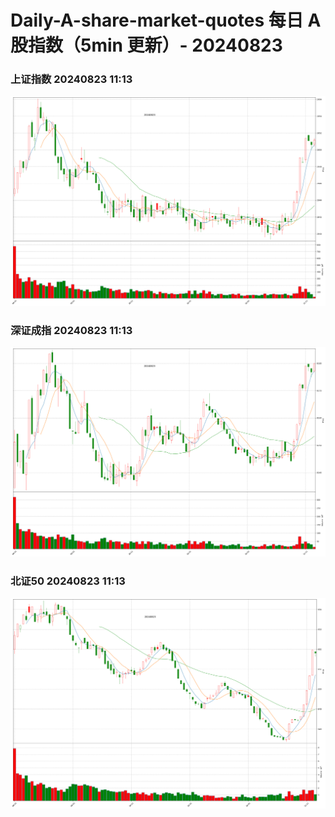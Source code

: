
# Daily-A-share-market-quotes 每日 A 股指数（5min 更新）- 20240823

### 上证指数 20240823 11:13
![](./fig/2024/8/20240823-sh000001.png)

### 深证成指 20240823 11:13
![](./fig/2024/8/20240823-sz399001.png)

### 北证50 20240823 11:13
![](./fig/2024/8/20240823-bj899050.png)
